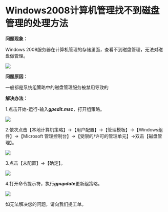 # Windows2008计算机管理找不到磁盘管理的处理方法
**问题现象：**

Windows 2008服务器在计算机管理的存储里面，查看不到磁盘管理，无法对磁盘做管理。

![](https://github.com/jdcloudcom/cn/blob/edit/image/Elastic-Compute/Virtual-Machine/Windows/Windows2008%E8%AE%A1%E7%AE%97%E6%9C%BA%E7%AE%A1%E7%90%86%E6%89%BE%E4%B8%8D%E5%88%B0%E7%A3%81%E7%9B%98%E7%AE%A1%E7%90%86%E7%9A%84%E5%A4%84%E7%90%86%E6%96%B9%E6%B3%9501.png)

**问题原因：**

一般都是系统组策略中的磁盘管理服务被禁用导致的

**解决办法：**

1.点击开始-运行-输入***gpedit.msc***，打开组策略。

![](https://github.com/jdcloudcom/cn/blob/edit/image/Elastic-Compute/Virtual-Machine/Windows/Windows2008%E8%AE%A1%E7%AE%97%E6%9C%BA%E7%AE%A1%E7%90%86%E6%89%BE%E4%B8%8D%E5%88%B0%E7%A3%81%E7%9B%98%E7%AE%A1%E7%90%86%E7%9A%84%E5%A4%84%E7%90%86%E6%96%B9%E6%B3%9502.png)

2.依次点击【本地计算机策略】→【用户配置】→【管理模板】→【Windows组件】→【Microsoft 管理控制台】→【受限的/许可的管理单元】→双击【磁盘管理】。

![](https://github.com/jdcloudcom/cn/blob/edit/image/Elastic-Compute/Virtual-Machine/Windows/Windows2008%E8%AE%A1%E7%AE%97%E6%9C%BA%E7%AE%A1%E7%90%86%E6%89%BE%E4%B8%8D%E5%88%B0%E7%A3%81%E7%9B%98%E7%AE%A1%E7%90%86%E7%9A%84%E5%A4%84%E7%90%86%E6%96%B9%E6%B3%9503.png)

3.点击【未配置】→【确定】。

![](https://github.com/jdcloudcom/cn/blob/edit/image/Elastic-Compute/Virtual-Machine/Windows/Windows2008%E8%AE%A1%E7%AE%97%E6%9C%BA%E7%AE%A1%E7%90%86%E6%89%BE%E4%B8%8D%E5%88%B0%E7%A3%81%E7%9B%98%E7%AE%A1%E7%90%86%E7%9A%84%E5%A4%84%E7%90%86%E6%96%B9%E6%B3%9504.png)

4.打开命令提示符，执行***gpupdate***更新组策略。

![](https://github.com/jdcloudcom/cn/blob/edit/image/Elastic-Compute/Virtual-Machine/Windows/Windows2008%E8%AE%A1%E7%AE%97%E6%9C%BA%E7%AE%A1%E7%90%86%E6%89%BE%E4%B8%8D%E5%88%B0%E7%A3%81%E7%9B%98%E7%AE%A1%E7%90%86%E7%9A%84%E5%A4%84%E7%90%86%E6%96%B9%E6%B3%9505.png)

如无法解决您的问题，请向我们提工单。
